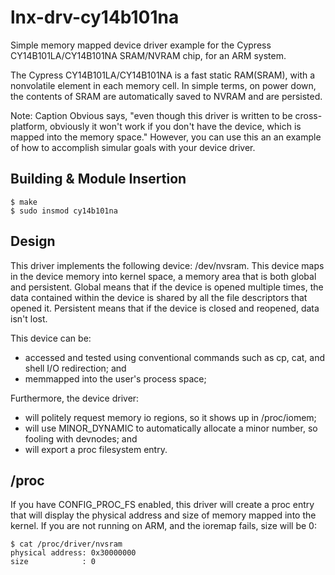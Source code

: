 # lnx-drv-cy14b101na
Simple memory mapped device driver example for the Cypress CY14B101LA/CY14B101NA
SRAM/NVRAM chip, for an ARM system.

The Cypress CY14B101LA/CY14B101NA is a fast static RAM(SRAM), with a
nonvolatile element in each memory cell.  In simple terms,
on power down, the contents of SRAM are automatically saved
to NVRAM and are persisted.

Note: Caption Obvious says, "even though this driver is written to be cross-platform,
obviously it won't work if you don't have the device, which is mapped into
the memory space."  However, you can use this an an example of how to accomplish
simular goals with your device driver.

## Building & Module Insertion

```
$ make
$ sudo insmod cy14b101na
```

## Design

This driver implements the following device: /dev/nvsram.  This device maps in
the device memory into kernel space, a memory area that is both global and persistent.
Global means that if the device is opened multiple times, the data contained within
the device is shared by all the file descriptors that opened it. Persistent means
that if the device is closed and reopened, data isn't lost.

This device can be:

- accessed and tested using conventional commands such as cp, cat, and shell I/O redirection; and
- memmapped into the user's process space;

Furthermore, the device driver:

- will politely request memory io regions, so it shows up in /proc/iomem;
- will use MINOR_DYNAMIC to automatically allocate a minor number, so fooling with devnodes; and
- will export a proc filesystem entry.

## /proc

If you have CONFIG_PROC_FS enabled, this driver will create a proc entry
that will display the physical address and size of memory mapped into
the kernel.  If you are not running on ARM, and the ioremap fails, size
will be 0:

```
$ cat /proc/driver/nvsram
physical address: 0x30000000
size            : 0
```